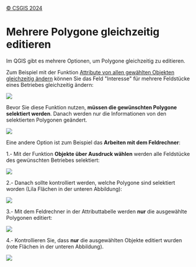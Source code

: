 <!-- the Menu -->

<link rel="stylesheet" media="all" href="./styles.css" />
<div id="logo"><a href="https://csgis.de">© CSGIS 2024</a></div>
<div id="menu"></div>
<div id="jumpMenu"></div>
<script src="./menu.js"></script>
<script src="./jumpmenu.js"></script>

# Mehrere Polygone gleichzeitig editieren

Im QGIS gibt es mehrere Optionen, um Polygone gleichzeitig zu editieren.

Zum Beispiel mit der Funktion [Attribute von allen gewählten Objekten gleichzeitig ändern](https://docs.qgis.org/3.4/de/docs/user_manual/working_with_vector/editing_geometry_attributes.html#merge-attributes-of-selected-features) können Sie das Feld "Interesse" für mehrere Feldstücke eines Betriebes gleichzeitig ändern:

![](./images/vnp.f0055f3c-3b95-43d4-b52d-11b57bced8ab.014.png)

Bevor Sie diese Funktion nutzen, **müssen die gewünschten Polygone selektiert werden**. Danach werden nur die Informationen von den selektierten Polygonen geändert.

![](./images/vnp.f0055f3c-3b95-43d4-b52d-11b57bced8ab.015.png)

Eine andere Option ist zum Beispiel das **Arbeiten mit dem Feldrechner**:

1\.- Mit der Funktion **Objekte über Ausdruck wählen** werden alle Feldstücke des gewünschten Betriebes selektiert:

![](./images/vnp.f0055f3c-3b95-43d4-b52d-11b57bced8ab.016.png)

2\.- Danach sollte kontrolliert werden, welche Polygone sind selektiert worden (Lila Flächen in der unteren Abbildung):

![](./images/vnp.f0055f3c-3b95-43d4-b52d-11b57bced8ab.017.png)

3\.- Mit dem Feldrechner in der Attributtabelle werden **nur** die ausgewählte Polygonen editiert:

![](./images/vnp.f0055f3c-3b95-43d4-b52d-11b57bced8ab.018.png)

4\.- Kontrollieren Sie, dass **nur** die ausgewählten Objekte editiert wurden (rote Flächen in der unteren Abbildung).

![](./images/vnp.f0055f3c-3b95-43d4-b52d-11b57bced8ab.019.png)
